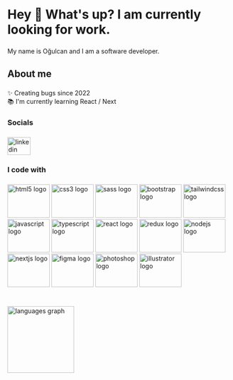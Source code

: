 <h1 align="left">Hey 👋 What's up? I am currently looking for work.</h1>

###

<p align="left">My name is Oğulcan and I am a software developer.</p>

###

<h2 align="left">About me</h2>

###

<p align="left">✨ Creating bugs since 2022<br>📚 I'm currently learning React / Next</p>

###

<h3 align="left">Socials</h3>

###

<div align="left">
  <a href="https://www.linkedin.com/in/ogulcanmunogullari/" target="_blank">
    <img src="https://raw.githubusercontent.com/maurodesouza/profile-readme-generator/master/src/assets/icons/social/linkedin/default.svg" width="52" height="40" alt="linkedin logo"  />
  </a>
</div>

###

<h3 align="left">I code with</h3>

###

<div align="left">
  <img src="https://cdn.jsdelivr.net/gh/devicons/devicon/icons/html5/html5-original.svg" height="75" width="95" alt="html5 logo"  />
  <img src="https://cdn.jsdelivr.net/gh/devicons/devicon/icons/css3/css3-original.svg" height="75" width="95" alt="css3 logo"  />
  <img src="https://cdn.jsdelivr.net/gh/devicons/devicon/icons/sass/sass-original.svg" height="75" width="95" alt="sass logo"  />
  <img src="https://cdn.jsdelivr.net/gh/devicons/devicon/icons/bootstrap/bootstrap-original.svg" height="75" width="95" alt="bootstrap logo"  />
  <img src="https://cdn.jsdelivr.net/gh/devicons/devicon/icons/tailwindcss/tailwindcss-original-wordmark.svg" height="75" width="95" alt="tailwindcss logo"  />
  <img src="https://cdn.jsdelivr.net/gh/devicons/devicon/icons/javascript/javascript-original.svg" height="75" width="95" alt="javascript logo"  />
  <img src="https://cdn.jsdelivr.net/gh/devicons/devicon/icons/typescript/typescript-original.svg" height="75" width="95" alt="typescript logo"  />
  <img src="https://cdn.jsdelivr.net/gh/devicons/devicon/icons/react/react-original.svg" height="75" width="95" alt="react logo"  />
  <img src="https://cdn.jsdelivr.net/gh/devicons/devicon/icons/redux/redux-original.svg" height="75" width="95" alt="redux logo"  />
  <img src="https://cdn.jsdelivr.net/gh/devicons/devicon/icons/nodejs/nodejs-original.svg" height="75" width="95" alt="nodejs logo"  />
  <img src="https://cdn.jsdelivr.net/gh/devicons/devicon/icons/nextjs/nextjs-original.svg" height="75" width="95" alt="nextjs logo"  />
  <img src="https://cdn.jsdelivr.net/gh/devicons/devicon/icons/figma/figma-original.svg" height="75" width="95" alt="figma logo"  />
  <img src="https://cdn.jsdelivr.net/gh/devicons/devicon/icons/photoshop/photoshop-plain.svg" height="75" width="95" alt="photoshop logo"  />
  <img src="https://cdn.jsdelivr.net/gh/devicons/devicon/icons/illustrator/illustrator-plain.svg" height="75" width="95" alt="illustrator logo"  />
</div>

###

<br clear="both">

<div align="left">
  <img src="https://github-readme-stats.vercel.app/api/top-langs?locale=en&hide_title=true&layout=compact&card_width=320&langs_count=5&theme=synthwave&hide_border=false&username=ogulcanmunogullari" height="150" alt="languages graph"  />
</div>

###
